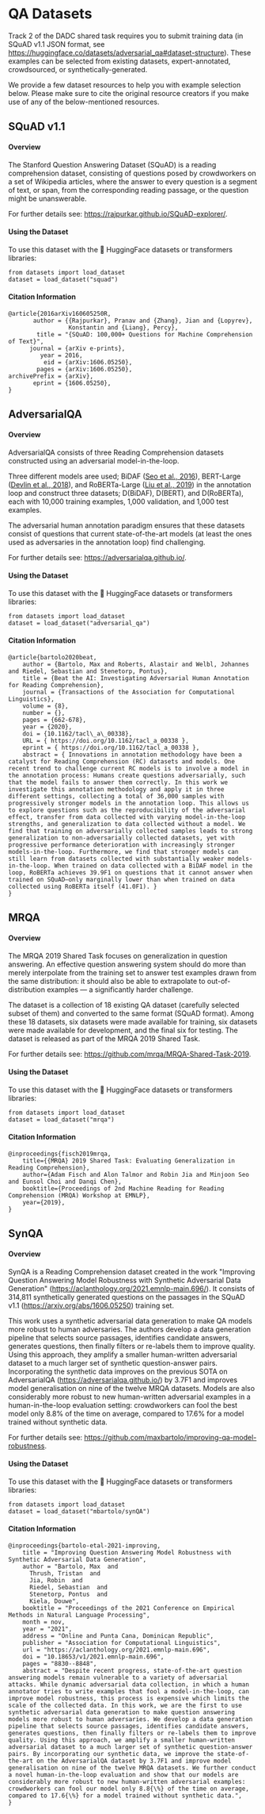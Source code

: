 # QA Datasets

Track 2 of the DADC shared task requires you to submit training data (in SQuAD v1.1 JSON format, see https://huggingface.co/datasets/adversarial_qa#dataset-structure). These examples can be selected from existing datasets, expert-annotated, crowdsourced, or synthetically-generated.

We provide a few dataset resources to help you with example selection below. Please make sure to cite the original resource creators if you make use of any of the below-mentioned resources.



## SQuAD v1.1

#### Overview
The Stanford Question Answering Dataset (SQuAD) is a reading comprehension dataset, consisting of questions posed by crowdworkers on a set of Wikipedia articles, where the answer to every question is a segment of text, or span, from the corresponding reading passage, or the question might be unanswerable.

For further details see: https://rajpurkar.github.io/SQuAD-explorer/.


#### Using the Dataset
To use this dataset with the 🤗 HuggingFace datasets or transformers libraries:

```
from datasets import load_dataset
dataset = load_dataset("squad")
```

#### Citation Information
```
@article{2016arXiv160605250R,
       author = {{Rajpurkar}, Pranav and {Zhang}, Jian and {Lopyrev},
                 Konstantin and {Liang}, Percy},
        title = "{SQuAD: 100,000+ Questions for Machine Comprehension of Text}",
      journal = {arXiv e-prints},
         year = 2016,
          eid = {arXiv:1606.05250},
        pages = {arXiv:1606.05250},
archivePrefix = {arXiv},
       eprint = {1606.05250},
}
```



## AdversarialQA

#### Overview
AdversarialQA consists of three Reading Comprehension datasets constructed using an adversarial model-in-the-loop.

Three different models aree used; BiDAF ([Seo et al., 2016](https://arxiv.org/abs/1611.01603)), BERT-Large ([Devlin et al., 2018](https://arxiv.org/abs/1810.04805)), and RoBERTa-Large ([Liu et al., 2019](https://arxiv.org/abs/1907.11692)) in the annotation loop and construct three datasets; D(BiDAF), D(BERT), and D(RoBERTa), each with 10,000 training examples, 1,000 validation, and 1,000 test examples.

The adversarial human annotation paradigm ensures that these datasets consist of questions that current state-of-the-art models (at least the ones used as adversaries in the annotation loop) find challenging.

For further details see: https://adversarialqa.github.io/.


#### Using the Dataset
To use this dataset with the 🤗 HuggingFace datasets or transformers libraries:

```
from datasets import load_dataset
dataset = load_dataset("adversarial_qa")
```

#### Citation Information
```
@article{bartolo2020beat,
    author = {Bartolo, Max and Roberts, Alastair and Welbl, Johannes and Riedel, Sebastian and Stenetorp, Pontus},
    title = {Beat the AI: Investigating Adversarial Human Annotation for Reading Comprehension},
    journal = {Transactions of the Association for Computational Linguistics},
    volume = {8},
    number = {},
    pages = {662-678},
    year = {2020},
    doi = {10.1162/tacl\_a\_00338},
    URL = { https://doi.org/10.1162/tacl_a_00338 },
    eprint = { https://doi.org/10.1162/tacl_a_00338 },
    abstract = { Innovations in annotation methodology have been a catalyst for Reading Comprehension (RC) datasets and models. One recent trend to challenge current RC models is to involve a model in the annotation process: Humans create questions adversarially, such that the model fails to answer them correctly. In this work we investigate this annotation methodology and apply it in three different settings, collecting a total of 36,000 samples with progressively stronger models in the annotation loop. This allows us to explore questions such as the reproducibility of the adversarial effect, transfer from data collected with varying model-in-the-loop strengths, and generalization to data collected without a model. We find that training on adversarially collected samples leads to strong generalization to non-adversarially collected datasets, yet with progressive performance deterioration with increasingly stronger models-in-the-loop. Furthermore, we find that stronger models can still learn from datasets collected with substantially weaker models-in-the-loop. When trained on data collected with a BiDAF model in the loop, RoBERTa achieves 39.9F1 on questions that it cannot answer when trained on SQuAD—only marginally lower than when trained on data collected using RoBERTa itself (41.0F1). }
}
```



## MRQA

#### Overview
The MRQA 2019 Shared Task focuses on generalization in question answering. An effective question answering system should do more than merely interpolate from the training set to answer test examples drawn from the same distribution: it should also be able to extrapolate to out-of-distribution examples — a significantly harder challenge.

The dataset is a collection of 18 existing QA dataset (carefully selected subset of them) and converted to the same format (SQuAD format). Among these 18 datasets, six datasets were made available for training, six datasets were made available for development, and the final six for testing. The dataset is released as part of the MRQA 2019 Shared Task.

For further details see: https://github.com/mrqa/MRQA-Shared-Task-2019.


#### Using the Dataset
To use this dataset with the 🤗 HuggingFace datasets or transformers libraries:

```
from datasets import load_dataset
dataset = load_dataset("mrqa")
```

#### Citation Information
```
@inproceedings{fisch2019mrqa,
    title={{MRQA} 2019 Shared Task: Evaluating Generalization in Reading Comprehension},
    author={Adam Fisch and Alon Talmor and Robin Jia and Minjoon Seo and Eunsol Choi and Danqi Chen},
    booktitle={Proceedings of 2nd Machine Reading for Reading Comprehension (MRQA) Workshop at EMNLP},
    year={2019},
}
```



## SynQA

#### Overview
SynQA is a Reading Comprehension dataset created in the work "Improving Question Answering Model Robustness with Synthetic Adversarial Data Generation" (https://aclanthology.org/2021.emnlp-main.696/). It consists of 314,811 synthetically generated questions on the passages in the SQuAD v1.1 (https://arxiv.org/abs/1606.05250) training set.

This work uses a synthetic adversarial data generation to make QA models more robust to human adversaries. The authors develop a data generation pipeline that selects source passages, identifies candidate answers, generates questions, then finally filters or re-labels them to improve quality. Using this approach, they amplify a smaller human-written adversarial dataset to a much larger set of synthetic question-answer pairs. Incorporating the synthetic data improves on the previous SOTA on AdversarialQA (https://adversarialqa.github.io/) by 3.7F1 and improves model generalisation on nine of the twelve MRQA datasets. Models are also considerably more robust to new human-written adversarial examples in a human-in-the-loop evaluation setting: crowdworkers can fool the best model only 8.8% of the time on average, compared to 17.6% for a model trained without synthetic data.

For further details see: https://github.com/maxbartolo/improving-qa-model-robustness.


#### Using the Dataset
To use this dataset with the 🤗 HuggingFace datasets or transformers libraries:

```
from datasets import load_dataset
dataset = load_dataset("mbartolo/synQA")
```

#### Citation Information
```
@inproceedings{bartolo-etal-2021-improving,
    title = "Improving Question Answering Model Robustness with Synthetic Adversarial Data Generation",
    author = "Bartolo, Max  and
      Thrush, Tristan  and
      Jia, Robin  and
      Riedel, Sebastian  and
      Stenetorp, Pontus  and
      Kiela, Douwe",
    booktitle = "Proceedings of the 2021 Conference on Empirical Methods in Natural Language Processing",
    month = nov,
    year = "2021",
    address = "Online and Punta Cana, Dominican Republic",
    publisher = "Association for Computational Linguistics",
    url = "https://aclanthology.org/2021.emnlp-main.696",
    doi = "10.18653/v1/2021.emnlp-main.696",
    pages = "8830--8848",
    abstract = "Despite recent progress, state-of-the-art question answering models remain vulnerable to a variety of adversarial attacks. While dynamic adversarial data collection, in which a human annotator tries to write examples that fool a model-in-the-loop, can improve model robustness, this process is expensive which limits the scale of the collected data. In this work, we are the first to use synthetic adversarial data generation to make question answering models more robust to human adversaries. We develop a data generation pipeline that selects source passages, identifies candidate answers, generates questions, then finally filters or re-labels them to improve quality. Using this approach, we amplify a smaller human-written adversarial dataset to a much larger set of synthetic question-answer pairs. By incorporating our synthetic data, we improve the state-of-the-art on the AdversarialQA dataset by 3.7F1 and improve model generalisation on nine of the twelve MRQA datasets. We further conduct a novel human-in-the-loop evaluation and show that our models are considerably more robust to new human-written adversarial examples: crowdworkers can fool our model only 8.8{\%} of the time on average, compared to 17.6{\%} for a model trained without synthetic data.",
}
```



